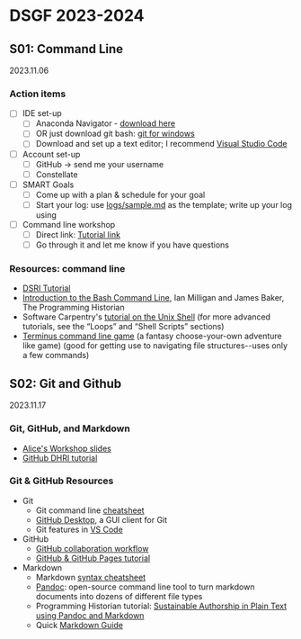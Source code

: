 # DSGF 2023-2024

## S01: Command Line

2023.11.06

### Action items
- [ ] IDE set-up
  - [ ] Anaconda Navigator - [download here](https://www.anaconda.com/download)
  - [ ] OR just download git bash: [git for windows](https://gitforwindows.org/)
  - [ ] Download and set up a text editor; I recommend [Visual Studio Code](https://code.visualstudio.com/)
- [ ] Account set-up
  - [ ] GitHub -> send me your username
  - [ ] Constellate
- [ ] SMART Goals
  - [ ] Come up with a plan & schedule for your goal
  - [ ] Start your log: use [logs/sample.md](logs/sample.md) as the template; write up your log using
- [ ] Command line workshop
  - [ ] Direct link: [Tutorial link](https://github.com/tri-cods/command-line)
  - [ ] Go through it and let me know if you have questions

### Resources: command line
- [DSRI Tutorial](https://github.com/tri-cods/command-line)
- [Introduction to the Bash Command Line](https://programminghistorian.org/en/lessons/intro-to-bash), Ian Milligan and James Baker, The Programming Historian
- Software Carpentry's [tutorial on the Unix Shell](http://swcarpentry.github.io/shell-novice/) (for more advanced tutorials, see the “Loops” and “Shell Scripts” sections)
- [Terminus command line game](http://web.mit.edu/mprat/Public/web/Terminus/Web/main.html) (a fantasy choose-your-own adventure like game) (good for getting use to navigating file structures--uses only a few commands)

## S02: Git and Github 

2023.11.17

### Git, GitHub, and Markdown
- [Alice's Workshop slides](https://alicemcgrath.digital.brynmawr.edu/pres/git-hub.html)
- [GitHub DHRI tutorial](https://github.com/DHRI-Curriculum/git)

### Git & GitHub Resources
- Git
  - Git command line [cheatsheet](https://education.github.com/git-cheat-sheet-education.pdf)
  - [GitHub Desktop](https://desktop.github.com/), a GUI client for Git
  - Git features in [VS Code](https://code.visualstudio.com/docs/editor/versioncontrol#:~:text=Visual%20Studio%20Code%20has%20integrated,on%20the%20VS%20Code%20Marketplace.)
- GitHub
  - [GitHub collaboration workflow](https://guides.github.com/introduction/flow/)
  - [GitHub & GitHub Pages tutorial](https://lab.github.com/githubtraining/introduction-to-github)
- Markdown
  - Markdown [syntax cheatsheet](https://www.markdownguide.org/cheat-sheet/)
  - [Pandoc](https://pandoc.org/): open-source command line tool to turn markdown documents into dozens of different file types
  - Programming Historian tutorial: [Sustainable Authorship in Plain Text using Pandoc and Markdown](http://programminghistorian.org/en/lessons/sustainable-authorship-in-plain-text-using-pandoc-and-markdown)
  - Quick [Markdown Guide](../resources/markdown-guide.md) 